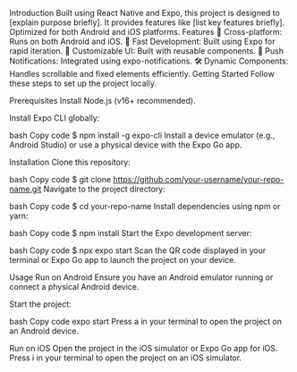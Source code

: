Introduction
Built using React Native and Expo, this project is designed to [explain purpose briefly].
It provides features like [list key features briefly].
Optimized for both Android and iOS platforms.
Features
📱 Cross-platform: Runs on both Android and iOS.
🚀 Fast Development: Built using Expo for rapid iteration.
🎨 Customizable UI: Built with reusable components.
🔔 Push Notifications: Integrated using expo-notifications.
🛠️ Dynamic Components: Handles scrollable and fixed elements efficiently.
Getting Started
Follow these steps to set up the project locally.

Prerequisites
Install Node.js (v16+ recommended).

Install Expo CLI globally:

bash
Copy code
$ npm install -g expo-cli
Install a device emulator (e.g., Android Studio) or use a physical device with the Expo Go app.

Installation
Clone this repository:

bash
Copy code
$ git clone https://github.com/your-username/your-repo-name.git
Navigate to the project directory:

bash
Copy code
$ cd your-repo-name
Install dependencies using npm or yarn:

bash
Copy code
$ npm install
Start the Expo development server:

bash
Copy code
$ npx expo start
Scan the QR code displayed in your terminal or Expo Go app to launch the project on your device.

Usage
Run on Android
Ensure you have an Android emulator running or connect a physical Android device.

Start the project:

bash
Copy code
expo start
Press a in your terminal to open the project on an Android device.

Run on iOS
Open the project in the iOS simulator or Expo Go app for iOS.
Press i in your terminal to open the project on an iOS simulator.

